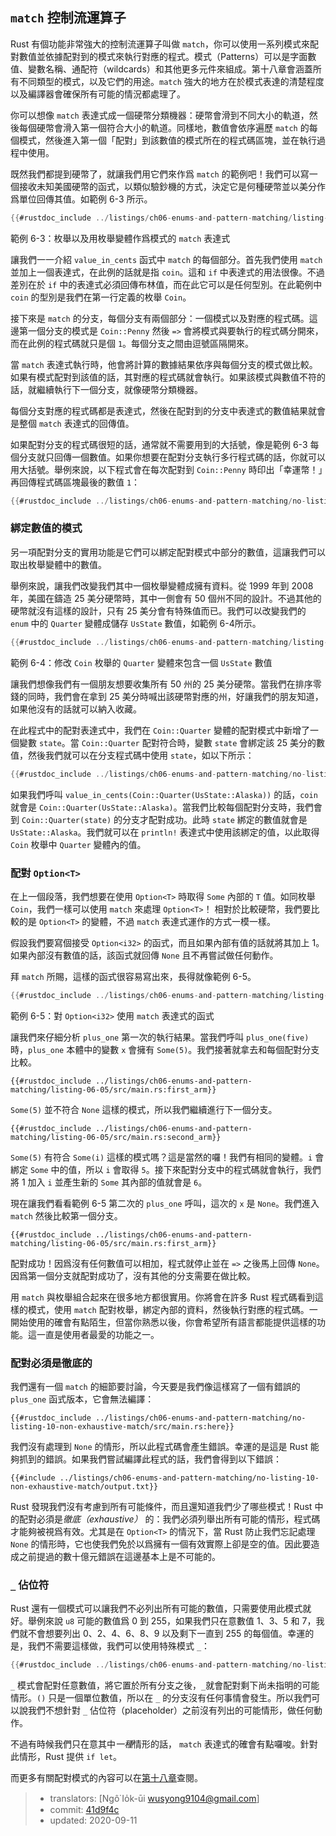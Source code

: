 ## `match` 控制流運算子

Rust 有個功能非常強大的控制流運算子叫做 `match`，你可以使用一系列模式來配對數值並依據配對到的模式來執行對應的程式。模式（Patterns）可以是字面數值、變數名稱、通配符（wildcards）和其他更多元件來組成。第十八章會涵蓋所有不同類型的模式，以及它們的用途。`match` 強大的地方在於模式表達的清楚程度以及編譯器會確保所有可能的情況都處理了。

你可以想像 `match` 表達式成一個硬幣分類機器：硬幣會滑到不同大小的軌道，然後每個硬幣會滑入第一個符合大小的軌道。同樣地，數值會依序遍歷 `match` 的每個模式，然後進入第一個「配對」到該數值的模式所在的程式碼區塊，並在執行過程中使用。

既然我們都提到硬幣了，就讓我們用它們來作爲 `match` 的範例吧！我們可以寫一個接收未知美國硬幣的函式，以類似驗鈔機的方式，決定它是何種硬幣並以美分作爲單位回傳其值。如範例 6-3 所示。

```rust
{{#rustdoc_include ../listings/ch06-enums-and-pattern-matching/listing-06-03/src/main.rs:here}}
```

<span class="caption">範例 6-3：枚舉以及用枚舉變體作爲模式的 `match` 表達式</span>

讓我們一一介紹 `value_in_cents` 函式中 `match` 的每個部分。首先我們使用 `match` 並加上一個表達式，在此例的話就是指 `coin`。這和 `if` 中表達式的用法很像。不過差別在於 `if` 中的表達式必須回傳布林值，而在此它可以是任何型別。在此範例中 `coin` 的型別是我們在第一行定義的枚舉 `Coin`。

接下來是 `match` 的分支，每個分支有兩個部分：一個模式以及對應的程式碼。這邊第一個分支的模式是 `Coin::Penny` 然後 `=>` 會將模式與要執行的程式碼分開來，而在此例的程式碼就只是個 `1`。每個分支之間由逗號區隔開來。

當 `match` 表達式執行時，他會將計算的數據結果依序與每個分支的模式做比較。如果有模式配對到該值的話，其對應的程式碼就會執行。如果該模式與數值不符的話，就繼續執行下一個分支，就像硬幣分類機器。

每個分支對應的程式碼都是表達式，然後在配對到的分支中表達式的數值結果就會是整個 `match` 表達式的回傳值。

如果配對分支的程式碼很短的話，通常就不需要用到的大括號，像是範例 6-3 每個分支就只回傳一個數值。如果你想要在配對分支執行多行程式碼的話，你就可以用大括號。舉例來說，以下程式會在每次配對到 `Coin::Penny` 時印出「幸運幣！」再回傳程式碼區塊最後的數值 `1`：

```rust
{{#rustdoc_include ../listings/ch06-enums-and-pattern-matching/no-listing-08-match-arm-multiple-lines/src/main.rs:here}}
```

### 綁定數值的模式

另一項配對分支的實用功能是它們可以綁定配對模式中部分的數值，這讓我們可以取出枚舉變體中的數值。

舉例來說，讓我們改變我們其中一個枚舉變體成擁有資料。從 1999 年到 2008 年，美國在鑄造 25 美分硬幣時，其中一側會有 50 個州不同的設計。不過其他的硬幣就沒有這樣的設計，只有 25 美分會有特殊值而已。我們可以改變我們的 `enum` 中的 `Quarter` 變體成儲存 `UsState` 數值，如範例 6-4所示。

```rust
{{#rustdoc_include ../listings/ch06-enums-and-pattern-matching/listing-06-04/src/main.rs:here}}
```

<span class="caption">範例 6-4：修改 `Coin` 枚舉的 `Quarter` 變體來包含一個 `UsState` 數值</span>

讓我們想像我們有一個朋友想要收集所有 50 州的 25 美分硬幣。當我們在排序零錢的同時，我們會在拿到 25 美分時喊出該硬幣對應的州，好讓我們的朋友知道，如果他沒有的話就可以納入收藏。

在此程式中的配對表達式中，我們在 `Coin::Quarter` 變體的配對模式中新增了一個變數 `state`。當 `Coin::Quarter` 配對符合時，變數 `state` 會綁定該 25 美分的數值，然後我們就可以在分支程式碼中使用 `state`，如以下所示：

```rust
{{#rustdoc_include ../listings/ch06-enums-and-pattern-matching/no-listing-09-variable-in-pattern/src/main.rs:here}}
```

如果我們呼叫 `value_in_cents(Coin::Quarter(UsState::Alaska))` 的話，`coin` 就會是 `Coin::Quarter(UsState::Alaska)`。當我們比較每個配對分支時，我們會到 `Coin::Quarter(state)` 的分支才配對成功。此時 `state` 綁定的數值就會是 `UsState::Alaska`。我們就可以在 `println!` 表達式中使用該綁定的值，以此取得 `Coin` 枚舉中 `Quarter` 變體內的值。

### 配對 `Option<T>`

在上一個段落，我們想要在使用 `Option<T>` 時取得 `Some` 內部的 `T` 值。如同枚舉 `Coin`，我們一樣可以使用 `match` 來處理 `Option<T>`！ 相對於比較硬幣，我們要比較的是 `Option<T>` 的變體，不過 `match` 表達式運作的方式一模一樣。

假設我們要寫個接受 `Option<i32>` 的函式，而且如果內部有值的話就將其加上 1。如果內部沒有數值的話，該函式就回傳 `None` 且不再嘗試做任何動作。

拜 `match` 所賜，這樣的函式很容易寫出來，長得就像範例 6-5。

```rust
{{#rustdoc_include ../listings/ch06-enums-and-pattern-matching/listing-06-05/src/main.rs:here}}
```

<span class="caption">範例 6-5：對 `Option<i32>` 使用 `match` 表達式的函式</span>

讓我們來仔細分析 `plus_one` 第一次的執行結果。當我們呼叫 `plus_one(five)`時，`plus_one` 本體中的變數 `x` 會擁有 `Some(5)`。我們接著就拿去和每個配對分支比較。

```rust,ignore
{{#rustdoc_include ../listings/ch06-enums-and-pattern-matching/listing-06-05/src/main.rs:first_arm}}
```

`Some(5)` 並不符合 `None` 這樣的模式，所以我們繼續進行下一個分支。

```rust,ignore
{{#rustdoc_include ../listings/ch06-enums-and-pattern-matching/listing-06-05/src/main.rs:second_arm}}
```

`Some(5)` 有符合 `Some(i)` 這樣的模式嗎？這是當然的囉！我們有相同的變體。`i` 會綁定 `Some` 中的值，所以 `i` 會取得 `5`。接下來配對分支中的程式碼就會執行，我們將 1 加入 `i` 並產生新的 `Some` 其內部的值就會是 `6`。

現在讓我們看看範例 6-5 第二次的 `plus_one` 呼叫，這次的 `x` 是 `None`。我們進入 `match` 然後比較第一個分支。

```rust,ignore
{{#rustdoc_include ../listings/ch06-enums-and-pattern-matching/listing-06-05/src/main.rs:first_arm}}
```

配對成功！因爲沒有任何數值可以相加，程式就停止並在 `=>` 之後馬上回傳 `None`。因爲第一個分支就配對成功了，沒有其他的分支需要在做比較。

用 `match` 與枚舉組合起來在很多地方都很實用。你將會在許多 Rust 程式碼看到這樣的模式，使用 `match` 配對枚舉，綁定內部的資料，然後執行對應的程式碼。一開始使用的確會有點陌生，但當你熟悉以後，你會希望所有語言都能提供這樣的功能。這一直是使用者最愛的功能之一。

### 配對必須是徹底的

我們還有一個 `match` 的細節要討論，今天要是我們像這樣寫了一個有錯誤的 `plus_one` 函式版本，它會無法編譯：

```rust,ignore,does_not_compile
{{#rustdoc_include ../listings/ch06-enums-and-pattern-matching/no-listing-10-non-exhaustive-match/src/main.rs:here}}
```

我們沒有處理到 `None` 的情形，所以此程式碼會產生錯誤。幸運的是這是 Rust 能夠抓到的錯誤。如果我們嘗試編譯此程式的話，我們會得到以下錯誤：

```console
{{#include ../listings/ch06-enums-and-pattern-matching/no-listing-10-non-exhaustive-match/output.txt}}
```

Rust 發現我們沒有考慮到所有可能條件，而且還知道我們少了哪些模式！Rust 中的配對必須是*徹底（exhaustive）* 的：我們必須列舉出所有可能的情形，程式碼才能夠被視爲有效。尤其是在 `Option<T>` 的情況下，當 Rust 防止我們忘記處理 `None` 的情形時，它也使我們免於以爲擁有一個有效實際上卻是空的值。因此要造成之前提過的數十億元錯誤在這邊基本上是不可能的。

### `_` 佔位符

Rust 還有一個模式可以讓我們不必列出所有可能的數值，只需要使用此模式就好。舉例來說 `u8` 可能的數值爲 0 到 255，如果我們只在意數值 1、3、5 和 7，我們就不會想要列出 0、2、4、6、8、9 以及剩下一直到 255 的每個值。幸運的是，我們不需要這樣做，我們可以使用特殊模式 `_`：

```rust
{{#rustdoc_include ../listings/ch06-enums-and-pattern-matching/no-listing-11-underscore-placeholder/src/main.rs:here}}
```

`_` 模式會配對任意數值，將它置於所有分支之後，`_`就會配對剩下尚未指明的可能情形。`()` 只是一個單位數值，所以在 `_` 的分支沒有任何事情會發生。所以我們可以說我們不想針對 `_` 佔位符（placeholder）之前沒有列出的可能情形，做任何動作。

不過有時候我們只在意其中*一種*情形的話， `match` 表達式的確會有點囉唆。針對此情形，Rust 提供 `if let`。

而更多有關配對模式的內容可以在[第十八章][ch18-00-patterns]查閱。

[ch18-00-patterns]:
ch18-00-patterns.html

> - translators: [Ngô͘ Io̍k-ūi <wusyong9104@gmail.com>]
> - commit: [41d9f4c](https://github.com/rust-lang/book/blob/41d9f4c9ae6ba07191f55338e864c713cd49a876/src/ch06-01-defining-an-enum.md)
> - updated: 2020-09-11
